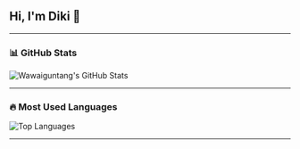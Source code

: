 ## Hi, I'm Diki 👋

---

### 📊 GitHub Stats  
![Wawaiguntang's GitHub Stats](https://github-readme-stats.vercel.app/api?username=wawaiguntang&show_icons=true&theme=tokyonight)

---

### 🔥 Most Used Languages  
![Top Languages](https://github-readme-stats.vercel.app/api/top-langs/?username=wawaiguntang&layout=compact&langs_count=8&theme=tokyonight)

---

<!--
**wawaiguntang/wawaiguntang** is a ✨ _special_ ✨ repository because its `README.md` (this file) appears on your GitHub profile.

Here are some ideas to get you started:

- 🔭 I’m currently working on ...
- 🌱 I’m currently learning ...
- 👯 I’m looking to collaborate on ...
- 🤔 I’m looking for help with ...
- 💬 Ask me about ...
- 📫 How to reach me: ...
- 😄 Pronouns: ...
- ⚡ Fun fact: ...
-->
